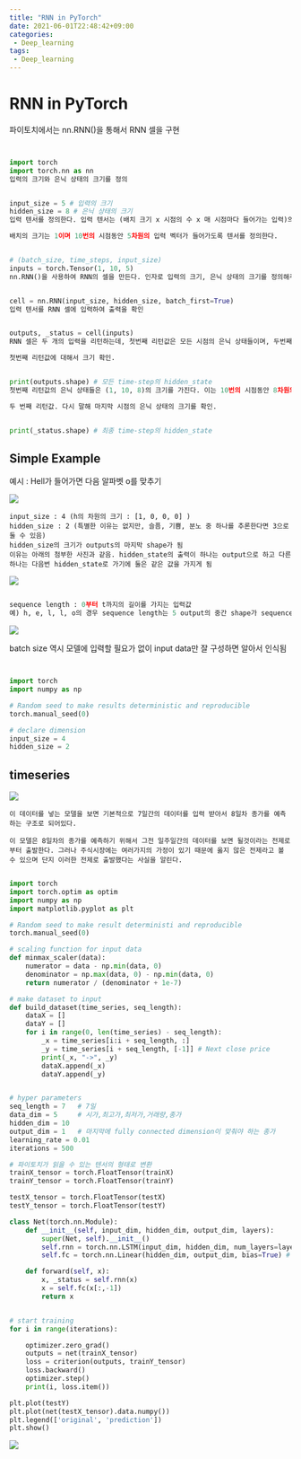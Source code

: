 ```yaml
---
title: "RNN in PyTorch"
date: 2021-06-01T22:48:42+09:00
categories:
 - Deep_learning
tags:
 - Deep_learning
---
```


# RNN in PyTorch
파이토치에서는 nn.RNN()을 통해서 RNN 셀을 구현

```python


import torch
import torch.nn as nn
입력의 크기와 은닉 상태의 크기를 정의


input_size = 5 # 입력의 크기
hidden_size = 8 # 은닉 상태의 크기
입력 텐서를 정의한다. 입력 텐서는 (배치 크기 x 시점의 수 x 매 시점마다 들어가는 입력)의 크기를 가진다.

배치의 크기는 1이며 10번의 시점동안 5차원의 입력 벡터가 들어가도록 텐서를 정의한다.


# (batch_size, time_steps, input_size)
inputs = torch.Tensor(1, 10, 5)
nn.RNN()을 사용하여 RNN의 셀을 만든다. 인자로 입력의 크기, 은닉 상태의 크기를 정의해주고, batch_first=True를 통해서 입력 텐서의 첫번째 차원이 배치 크기임을 알려준다.


cell = nn.RNN(input_size, hidden_size, batch_first=True)
입력 텐서를 RNN 셀에 입력하여 출력을 확인


outputs, _status = cell(inputs)
RNN 셀은 두 개의 입력을 리턴하는데, 첫번째 리턴값은 모든 시점의 은닉 상태들이며, 두번째 리턴값은 마지막 시점의 은닉 상태이다.

첫번째 리턴값에 대해서 크기 확인.


print(outputs.shape) # 모든 time-step의 hidden_state
첫번째 리턴값의 은닉 상태들은 (1, 10, 8)의 크기를 가진다. 이는 10번의 시점동안 8차원의 은닉상태가 출력되었다는 의미이다.

두 번째 리턴값. 다시 말해 마지막 시점의 은닉 상태의 크기를 확인.


print(_status.shape) # 최종 time-step의 hidden_state
```

## Simple Example

예시 : Hell가 들어가면 다음 알파벳 o를 맞추기



![](/image/rnn1.PNG)


    input_size : 4 (h의 차원의 크기 : [1, 0, 0, 0] )
    hidden_size : 2 (특별한 이유는 없지만, 슬픔, 기쁨, 분노 중 하나를 추론한다면 3으로 둘 수 있음)
    hidden_size의 크기가 outputs의 마지막 shape가 됨
    이유는 아래의 첨부한 사진과 같음. hidden_state의 출력이 하나는 output으로 하고 다른 하나는 다음번 hidden_state로 가기에 둘은 같은 값을 가지게 됨

![](/image/rnn2.PNG)

```python

sequence length : 0부터 t까지의 길이를 가지는 입력값
예) h, e, l, l, o의 경우 sequence length는 5 output의 중간 shape가 sequence length가 됨(이건 모델이 알아서 인식함)
```
![](/image/rnn3.PNG)


batch size 역시 모델에 입력할 필요가 없이 input data만 잘 구성하면 알아서 인식됨

```python


import torch
import numpy as np

# Random seed to make results deterministic and reproducible
torch.manual_seed(0)

# declare dimension
input_size = 4
hidden_size = 2
```

## timeseries

![](/image/rnn4.PNG)

    이 데이터를 넣는 모델을 보면 기본적으로 7일간의 데이터를 입력 받아서 8일차 종가를 예측하는 구조로 되어있다.
    
    이 모델은 8일차의 종가를 예측하기 위해서 그전 일주일간의 데이터를 보면 될것이라는 전제로부터 출발한다. 그러나 주식시장에는 여러가지의 가정이 있기 때문에 옳지 않은 전제라고 볼 수 있으며 단지 이러한 전제로 출발했다는 사실을 알린다.

```python

import torch
import torch.optim as optim
import numpy as np
import matplotlib.pyplot as plt

# Random seed to make result deterministi and reproducible
torch.manual_seed(0)

# scaling function for input data
def minmax_scaler(data):
    numerator = data - np.min(data, 0)
    denominator = np.max(data, 0) - np.min(data, 0)
    return numerator / (denominator + 1e-7)

# make dataset to input
def build_dataset(time_series, seq_length):
    dataX = []
    dataY = []
    for i in range(0, len(time_series) - seq_length):
        _x = time_series[i:i + seq_length, :]
        _y = time_series[i + seq_length, [-1]] # Next close price
        print(_x, "->", _y)
        dataX.append(_x)
        dataY.append(_y)


# hyper parameters
seq_length = 7   # 7일
data_dim = 5     # 시가,최고가,최저가,거래량,종가
hidden_dim = 10  
output_dim = 1   # 마지막에 fully connected dimension이 맞춰야 하는 종가
learning_rate = 0.01
iterations = 500

# 파이토치가 읽을 수 있는 텐서의 형태로 변환
trainX_tensor = torch.FloatTensor(trainX)
trainY_tensor = torch.FloatTensor(trainY)

testX_tensor = torch.FloatTensor(testX)
testY_tensor = torch.FloatTensor(testY)

class Net(torch.nn.Module):
    def __init__(self, input_dim, hidden_dim, output_dim, layers):
        super(Net, self).__init__()
        self.rnn = torch.nn.LSTM(input_dim, hidden_dim, num_layers=layers, batch_first=True)
        self.fc = torch.nn.Linear(hidden_dim, output_dim, bias=True) # fully connected layer 선언

    def forward(self, x):
        x, _status = self.rnn(x)
        x = self.fc(x[:,-1])
        return x


# start training
for i in range(iterations):

    optimizer.zero_grad()
    outputs = net(trainX_tensor)
    loss = criterion(outputs, trainY_tensor)
    loss.backward()
    optimizer.step()
    print(i, loss.item())

plt.plot(testY)
plt.plot(net(testX_tensor).data.numpy())
plt.legend(['original', 'prediction'])
plt.show()
```
![](/image/rnn5.PNG)
